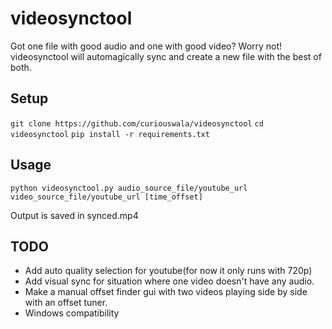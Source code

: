 # videosynctool
Got one file with good audio and one with good video? Worry not! videosynctool will automagically sync and create a new file with the best of both.

## Setup
```git clone https://github.com/curiouswala/videosynctool```
```cd videosynctool```
```pip install -r requirements.txt```

## Usage
```python videosynctool.py audio_source_file/youtube_url video_source_file/youtube_url [time_offset]```

Output is saved in synced.mp4

## TODO
* Add auto quality selection for youtube(for now it only runs with 720p)
* Add visual sync for situation where one video doesn't have any audio.
* Make a manual offset finder gui with two videos playing side by side with an offset tuner.
* Windows compatibility
